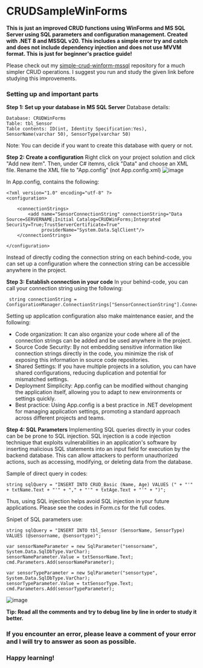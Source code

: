 # CRUDSampleWinForms
**This is just an improved CRUD functions using WinForms and MS SQL Server using SQL parameters and configuration management. Created with .NET 8 and MSSQL v20. This includes a simple error try and catch and does not include dependency injection and does not use MVVM format. This is just for beginner's practice guide!**

Please check out my [simple-crud-winform-mssql](https://github.com/CheskaAbarro/simple-crud-winform-mssqql/tree/master) repository for a much simpler CRUD operations. I suggest you run and study the given link before studying this improvements. 

### Setting up and important parts 
**Step 1: Set up your database in MS SQL Server**
Database details: 
```
Database: CRUDWinForms
Table: tbl_Sensor
Table contents: ID(int, Identity Specification:Yes), SensorName(varchar 50), SensorType(varchar 50)
```
Note: You can decide if you want to create this database with query or not.


**Step 2: Create a configuration**
Right click on your project solution and click "Add new item". Then, under C# itemns, click "Data" and choose an XML file. Rename the XML file to "App.config" (not App.config.xml)
![image](https://github.com/user-attachments/assets/ba5399d7-c4b4-4d01-8dd3-cdc3567f1e06)

In App.config, contains the following:
```
<?xml version="1.0" encoding="utf-8" ?>
<configuration>

	<connectionStrings>
		<add name="SensorConnectionString" connectionString="Data Source=SERVERNAME;Initial Catalog=CRUDWinForms;Integrated Security=True;TrustServerCertificate=True"
			 providerName="System.Data.SqlClient"/>
	</connectionStrings>
	
</configuration>
```
Instead of directly coding the connection string on each behind-code, you can set up a configuration where the connection string can be accessible anywhere in the project.


**Step 3: Establish connection in your code**
In your behind-code, you can call your connection string using the following:
```
 string connectionString = ConfigurationManager.ConnectionStrings["SensorConnectionString"].ConnectionString;
```
Setting up application configuration also make maintenance easier, and the following:
- Code organization: It can also organize your code where all of the connection strings can be added and be used anywhere in the project.
- Source Code Security: By not embedding sensitive information like connection strings directly in the code, you minimize the risk of exposing this information in source code repositories.
- Shared Settings: If you have multiple projects in a solution, you can have shared configurations, reducing duplication and potential for mismatched settings.
- Deployment Simplicity:  App.config can be modified without changing the application itself, allowing you to adapt to new environments or settings quickly.
- Best practice: Using App.config is a best practice in .NET development for managing application settings, promoting a standard approach across different projects and teams.


**Step 4: SQL Parameters**
Implementing SQL queries directly in your codes can be be prone to SQL injection. SQL injection is a code injection technique that exploits vulnerabilities in an application's software by inserting malicious SQL statements into an input field for execution by the backend database. This can allow attackers to perform unauthorized actions, such as accessing, modifying, or deleting data from the database.

Sample of direct query in codes:
```
string sqlQuery = "INSERT INTO CRUD_Basic (Name, Age) VALUES (" + "'" + txtName.Text + "'" + "," + "'" + txtAge.Text + "'" + ")";
```
Thus, using SQL injection helps avoid SQL injection in your future applications. Please see the codes in Form.cs for the full codes. 

Snipet of SQL parameters use:
```
string sqlQuery = "INSERT INTO tbl_Sensor (SensorName, SensorType) VALUES (@sensorname, @sensortype)";

var sensorNameParameter = new SqlParameter("sensorname", System.Data.SqlDbType.VarChar);
sensorNameParameter.Value = txtSensorName.Text;
cmd.Parameters.Add(sensorNameParameter);

var sensorTypeParameter = new SqlParameter("sensortype", System.Data.SqlDbType.VarChar);
sensorTypeParameter.Value = txtSensorType.Text;
cmd.Parameters.Add(sensorTypeParameter);
```

![image](https://github.com/user-attachments/assets/32b91603-7ba4-41e8-871d-13ea5e8b78ec)


**Tip: Read all the comments and try to debug line by line in order to study it better.**

### If you encounter an error, please leave a comment of your error and I will try to answer as soon as possible. 
### Happy learning!
